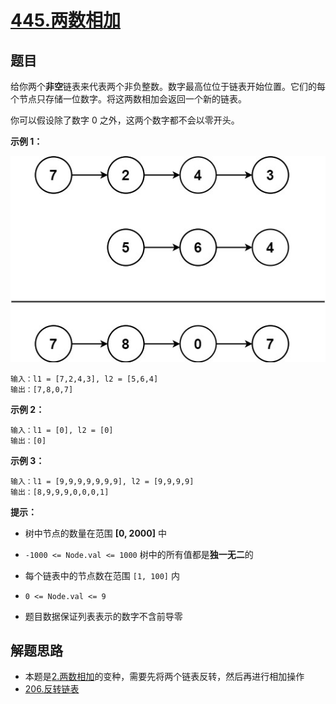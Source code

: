 # [445.两数相加](https://leetcode.cn/problems/add-two-numbers-ii/description/)

## 题目

给你两个**非空**链表来代表两个非负整数。数字最高位位于链表开始位置。它们的每个节点只存储一位数字。将这两数相加会返回一个新的链表。

你可以假设除了数字 0 之外，这两个数字都不会以零开头。

**示例 1：**

![case1](../../../resources/leetcode/leetcode0445/1.png)

    输入：l1 = [7,2,4,3], l2 = [5,6,4]
    输出：[7,8,0,7]

**示例 2：**

    输入：l1 = [0], l2 = [0]
    输出：[0]

**示例 3：**

    输入：l1 = [9,9,9,9,9,9,9], l2 = [9,9,9,9]
    输出：[8,9,9,9,0,0,0,1]

**提示：**

- 树中节点的数量在范围 **[0, 2000]** 中
- `-1000 <= Node.val <= 1000`
  树中的所有值都是**独一无二**的

- 每个链表中的节点数在范围 `[1, 100]` 内
- ` 0 <= Node.val <= 9 `
- 题目数据保证列表表示的数字不含前导零


## 解题思路

- 本题是[2.两数相加](https://leetcode-cn.com/problems/add-two-numbers/)的变种，需要先将两个链表反转，然后再进行相加操作
- [206.反转链表](https://leetcode-cn.com/problems/reverse-linked-list/)
